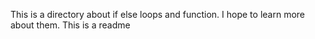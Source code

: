 This is a directory about if else loops and function. I hope to learn more about them.
This is a readme